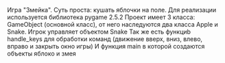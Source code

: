Игра "Змейка". Суть проста: кушать яблочки на поле. 
Для реализации используется библиотека pygame 2.5.2 
Проект имеет 3 класса: GameObject (основной класс), от него наследуются два класса Apple и Snake. Игрок управляет объектом Snake
Так же есть функциb handle_keys для обработки команд (движение вверх, вниз, влево, вправо и закрыть окно игры)
И функция main в которой создаются объекты яблоко и змея
